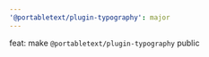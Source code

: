 ```yaml
---
'@portabletext/plugin-typography': major
---
```


feat: make `@portabletext/plugin-typography` public
